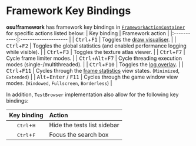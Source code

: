 # Framework Key Bindings
**osu!framework** has framework key bindings in [`FrameworkActionContainer`](https://github.com/ppy/osu-framework/blob/master/osu.Framework/Input/FrameworkActionContainer.cs) for specific actions listed below:
| Key binding | Framework action |
|:-----------:|:-------------------- |
| <kbd>Ctrl</kbd>+<kbd>F1</kbd> | Toggles the [draw visualiser](/ppy/osu-framework/wiki/Debug-Overlays:-Draw-Visualizer). |
| <kbd>Ctrl</kbd>+<kbd>F2</kbd> | Toggles the global statistics (and enabled performance logging while visible). |
| <kbd>Ctrl</kbd>+<kbd>F3</kbd> | Toggles the texture atlas viewer. |
| <kbd>Ctrl</kbd>+<kbd>F7</kbd> | Cycle frame limiter modes. |
| <kbd>Ctrl</kbd>+<kbd>Alt</kbd>+<kbd>F7</kbd> | Cycle threading execution modes (single-/multithreaded). |
| <kbd>Ctrl</kbd>+<kbd>F10</kbd> | Toggles the [log overlay](/ppy/osu-framework/wiki/Debug-Overlays:-Log-Overlay). |
| <kbd>Ctrl</kbd>+<kbd>F11</kbd> | Cycles through the [frame statistics](/ppy/osu-framework/wiki/Debug-Overlays:-Frame-Statistics-Overlay) view states. (`Minimized`, `Extended`) |
| <kbd>Alt</kbd>+<kbd>Enter</kbd> / <kbd>F11</kbd> | Cycles through the game window view modes. (`Windowed`, `Fullscreen`, `Borderless`) |

In addition, `TestBrowser` implementation also allow for the following key bindings:

| Key binding | Action |
|:-----------:|:-------------------- |
| <kbd>Ctrl</kbd>+<kbd>H</kbd> | Hide the tests list sidebar |
| <kbd>Ctrl</kbd>+<kbd>F</kbd> | Focus the search box |